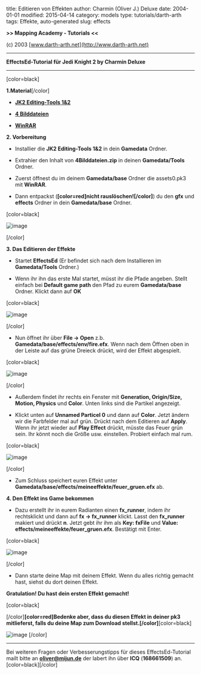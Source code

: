 ﻿title: Editieren von Effekten
author: Charmin (Oliver J.) Deluxe
date: 2004-01-01
modified: 2015-04-14
category: models
type: tutorials/darth-arth
tags: Effekte, auto-generated
slug: effects

**>>
Mapping Academy - Tutorials <<**

 

(c)
2003 [www.darth-arth.net](http://www.darth-arth.net)

 

----

 

**EffectsEd-Tutorial für Jedi Knight
2 by Charmin Deluxe**

 

----

[color=black]

**1.Material**[/color]

- **[JK2 Editing-Tools 1&2](http://plasmaskins.jediknightii.net/files/resources/programs.html)**

- **[4 Bilddateien](downloads/4Bilddateien.zip)**

- **[WinRAR](http://www.winrar.de/)**

**2. Vorbereitung**

- Installier die **JK2 Editing-Tools 1&2** in dein **Gamedata**
Ordner.

- Extrahier den Inhalt von **4Bilddateien.zip** in deinen **Gamedata/Tools**
Ordner.

- Zuerst öffnest du im deinem **Gamedata/base** Ordner die assets0.pk3 mit **WinRAR**.

- Dann entpackst (**[color=red]nicht rauslöschen![/color]**) du den **gfx** und **effects** Ordner
in dein **Gamedata/base** Ordner.

[color=black]

![image]({filename}./effectsed_tut-Dateien/image001.jpg)

[/color]

**3. Das Editieren der Effekte**

- Startet **EffectsEd** (Er befindet sich nach dem Installieren im **Gamedata/Tools**
Ordner.)

- Wenn ihr ihn das erste Mal startet, müsst ihr die Pfade angeben. Stellt
einfach bei **Default game path** den Pfad zu eurem **Gamedata/base**
Ordner. Klickt dann auf **OK**

[color=black]

![image]({filename}./effectsed_tut-Dateien/image002.jpg)

[/color]

- Nun öffnet ihr über **File -> Open** z.b. **Gamedata/base/effects/env/fire.efx**.
Wenn nach dem Öffnen oben in der Leiste auf das grüne Dreieck drückt, wird der
Effekt abgespielt.

[color=black]

![image]({filename}./effectsed_tut-Dateien/image003.jpg)

[/color]

- Außerdem findet ihr rechts ein Fenster mit **Generation, Origin/Size,
Motion, Physics** und **Color**. Unten links sind die Partikel angezeigt.

- Klickt unten auf **Unnamed Particel 0** und dann auf **Color**. Jetzt
ändern wir die Farbfelder mal auf grün. Drückt nach dem Editieren auf **Apply**.
Wenn ihr jetzt wieder auf **Play Effect** drückt, müsste das Feuer grün
sein. Ihr könnt noch die Größe usw. einstellen. Probiert einfach mal rum.

[color=black]

![image]({filename}./effectsed_tut-Dateien/image004.jpg)

[/color]

- Zum Schluss speichert euren Effekt unter **Gamedata/base/effects/meineeffekte/feuer_gruen.efx**
ab.

**4. Den Effekt ins Game bekommen**

- Dazu erstellt ihr in eurem Radianten einen **fx_runner**, indem ihr
rechtsklickt und dann auf **fx -> fx_runner** klickt. Lasst den **fx_runner**
makiert und drückt **n**. Jetzt gebt ihr ihm als **Key: fxFile** und **Value:
effects/meineeffekte/feuer_gruen.efx**. Bestätigt mit Enter.

[color=black]

![image]({filename}./effectsed_tut-Dateien/image005.jpg)

[/color]

- Dann starte deine Map mit deinem Effekt. Wenn du alles richtig gemacht hast,
siehst du dort deinen Effekt.

**Gratulation! Du hast dein ersten Effekt gemacht!**

[color=black]

[/color]**[color=red]Bedenke
aber, dass du diesen Effekt in deiner pk3 mitlieferst, falls du deine Map zum
Download stellst.[/color]**[color=black]

![image]({filename}./effectsed_tut-Dateien/image006.jpg)
[/color]

----

Bei weiteren Fragen oder Verbesserungstipps für dieses EffectsEd-Tutorial mailt
bitte an **[oliver@mijun.de](mailto:oliver@mijun.de)**
der labert ihn über **ICQ** (**168661509**) an.[color=black][/color]

